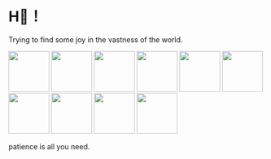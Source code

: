 # H🌹！
Trying to find some joy in the vastness of the world.



<img src="https://media4.giphy.com/media/xT8qBhrlNooHBYR9f2/200.webp?cid=790b76119bpclv6hyr93g3n4fka1gzl9rbgxfr3q9zcgmhnb&ep=v1_gifs_search&rid=200.webp&ct=g" width="80" height="80">    <img src="https://media1.giphy.com/media/iX9tSGRw3sa5Fzt4lv/200.webp?cid=790b7611m34fbs458ep9x8ergsesvu06gmpg3ejiqtrjf8j9&ep=v1_gifs_search&rid=200.webp&ct=g" width="80" height="80">    <img src="https://media0.giphy.com/media/v6MeGgGCQh9Cgjk3Kt/200.webp?cid=790b7611m34fbs458ep9x8ergsesvu06gmpg3ejiqtrjf8j9&ep=v1_gifs_search&rid=200.webp&ct=g" width="80" height="80">    <img src="https://media1.giphy.com/media/v1.Y2lkPTc5MGI3NjExMDZlNTh4cHdsbmRzanI2Ym12OXRjemFjZXIzbzJhMjYwbnI1d3MydCZlcD12MV9naWZzX3NlYXJjaCZjdD1n/9J8K8WEWLXZk7s0OMB/200.webp" width="80" height="80">    <img src="https://media4.giphy.com/media/v1.Y2lkPTc5MGI3NjExdTUxM3hnMTJxMDQzZXE2bjhjY21zODNoODdxOG9ieTN5MmFnNXI5cCZlcD12MV9naWZzX3NlYXJjaCZjdD1n/wEM71wbHnFPTHa7FSt/giphy.webp" width="80" height="80">    <img src="https://media4.giphy.com/media/ES4Vcv8zWfIt2/giphy.webp?cid=790b7611acgnochessh40y2u9s89w4dog75travft163x1jo&ep=v1_gifs_search&rid=giphy.webp&ct=g" width="80" height="80">    <img src="https://media3.giphy.com/media/l3q2ObAk4qx9jmuAM/200.webp?cid=ecf05e47w9j62g5n46i5zagzpns6myp4c6x46d2v5gts6dl6&ep=v1_gifs_search&rid=200.webp&ct=g" width="80" height="80">    <img src="https://media0.giphy.com/media/3ov9k2cfeWpmB9vGXm/giphy.webp?cid=790b7611ejvq84aa85ip1lcd7j7jxr89wfyzmz5zxlswuhkg&ep=v1_gifs_search&rid=giphy.webp&ct=g" width="80" height="80">    <img src="https://media0.giphy.com/media/4CiQLMDpJcorOfLMUm/200.webp?cid=ecf05e47qa00l2wmh9cpu4ymq89yzlsmydqfjy0cn256s3gz&ep=v1_gifs_search&rid=200.webp&ct=g" width="80" height="80">       <img src="https://media3.giphy.com/media/9UhZtQ3hl2TEuCGeC1/giphy.webp?cid=790b7611mzfu9ucnu36ehs0dbb4w7zhnq0whxhuex2a766dy&ep=v1_gifs_search&rid=giphy.webp&ct=g" width="80" height="80"> 

patience is all you need.
